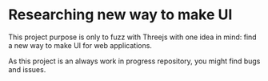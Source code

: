 # Researching new way to make UI

This project purpose is only to fuzz with Threejs with one idea in mind: find a new way to make UI for web applications.

As this project is an always work in progress repository, you might find bugs and issues.

